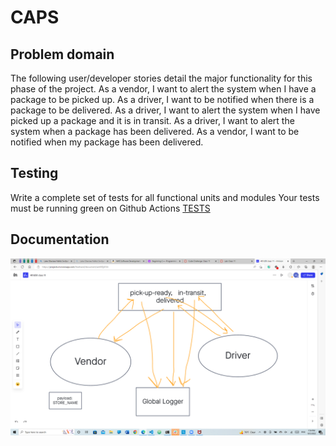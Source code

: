 # CAPS

## Problem domain
The following user/developer stories detail the major functionality for this phase of the project.
As a vendor, I want to alert the system when I have a package to be picked up.
As a driver, I want to be notified when there is a package to be delivered.
As a driver, I want to alert the system when I have picked up a package and it is in transit.
As a driver, I want to alert the system when a package has been delivered.
As a vendor, I want to be notified when my package has been delivered.

## Testing
Write a complete set of tests for all functional units and modules
Your tests must be running green on Github Actions
[TESTS](./__tests__)

## Documentation
![](Images/Lab-11-UML.png)
